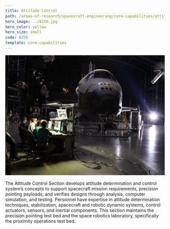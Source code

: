 ```yaml
---
title: Attitude Control
path: /areas-of-research/spacecraft-engineering/core-capabilities/attitude-control
hero_image: ../8250.jpg
hero_color: yellow
hero_size: small
code: 8250
template: core-capabilities
---
```

![Attitude Control Team](8231.jpg)

The Attitude Control Section develops attitude determination and control system’s concepts to support spacecraft mission requirements, precision pointing payloads, and verifies designs through analysis, computer simulation, and testing. Personnel have expertise in attitude determination techniques, stabilization, spacecraft and robotic dynamic systems, control actuators, sensors, and inertial components. This section maintains the precision pointing test bed and the space robotics laboratory, specifically the proximity operations test bed.